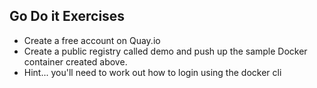 
## Go Do it Exercises

* Create a free account on Quay.io
* Create a public registry called demo and push up the sample Docker container created above.  
* Hint... you'll need to work out how to login using the docker cli

